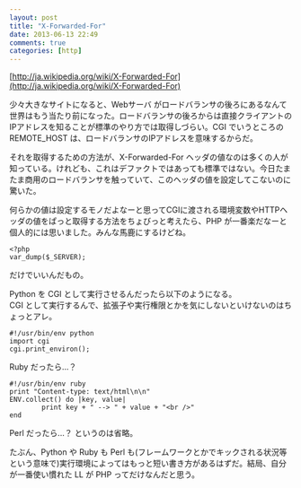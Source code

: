 ```yaml
---
layout: post
title: "X-Forwarded-For"
date: 2013-06-13 22:49
comments: true
categories: [http]
---
```

[http://ja.wikipedia.org/wiki/X-Forwarded-For](http://ja.wikipedia.org/wiki/X-Forwarded-For)

少々大きなサイトになると、Webサーバ がロードバランサの後ろにあるなんて世界はもう当たり前になった。ロードバランサの後ろからは直接クライアントのIPアドレスを知ることが標準のやり方では取得しづらい。CGI でいうところの REMOTE_HOST は、ロードバランサのIPアドレスを意味するからだ。

それを取得するための方法が、X-Forwarded-For ヘッダの値なのは多くの人が知っている。けれども、これはデファクトではあっても標準ではない。今日たまたま商用のロードバランサを触っていて、このヘッダの値を設定してこないのに驚いた。

何らかの値は設定するモノだよなーと思ってCGIに渡される環境変数やHTTPヘッダの値をぱっと取得する方法をちょびっと考えたら、PHP が一番楽だなーと個人的には思いました。みんな馬鹿にするけどね。

	<?php
	var_dump($_SERVER);

だけでいいんだもの。  

Python を CGI として実行させるんだったら以下のようになる。  
CGI として実行するんで、拡張子や実行権限とかを気にしないといけないのはちょっとアレ。

	#!/usr/bin/env python 
	import cgi
	cgi.print_environ();

Ruby だったら...？

	#!/usr/bin/env ruby
	print "Content-type: text/html\n\n"
	ENV.collect() do |key, value|
    		print key + " --> " + value + "<br />"
	end

Perl だったら...？ というのは省略。  

たぶん、Python や Ruby も Perl も(フレームワークとかでキックされる状況等という意味で)実行環境によってはもっと短い書き方があるはずだ。結局、自分が一番使い慣れた LL が PHP ってだけなんだと思う。

